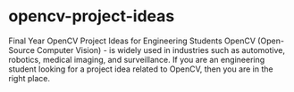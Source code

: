 # opencv-project-ideas
Final Year OpenCV Project Ideas for Engineering Students  OpenCV (Open-Source Computer Vision) - is widely used in industries such as automotive, robotics, medical imaging, and surveillance. If you are an engineering student looking for a project idea related to OpenCV, then you are in the right place.
